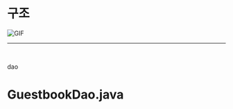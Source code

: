 


# 구조

<img alt="GIF" src="https://lh3.googleusercontent.com/-O3CjLPLd5WA/X-GVFxUiFSI/AAAAAAAAHTU/AsJxnLab0YgTknPt7R1cJuiibz5hmwX7gCLcBGAsYHQ/w945-h600-p-k-no-nu/KakaoTalk_20201222_153927654.jpg" />

<!-- 이미지 저장 위치 https://kimspace33.blogspot.com-->


<br />
<hr />
<br />


dao
# GuestbookDao.java

``` java
```


